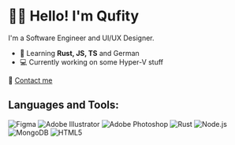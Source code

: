 # 👋🏾 Hello! I'm Qufity
I'm a Software Engineer and UI/UX Designer.

- 📖 Learning **Rust, JS, TS** and German 
- 💻 Currently working on some Hyper-V stuff


📩 [Contact me](https://quf.life)

## Languages and Tools:
![Figma](https://img.shields.io/badge/-Figma-0A0A0A?style=flat&logo=figma&logoColor=white)
![Adobe Illustrator](https://img.shields.io/badge/-Illustrator-0A0A0A?style=flat&logo=adobe-illustrator&logoColor=orange)
![Adobe Photoshop](https://img.shields.io/badge/-Photoshop-0A0A0A?style=flat&logo=adobe-photoshop&logoColor=31A8FF)
![Rust](https://img.shields.io/badge/-Rust-0A0A0A?style=flat&logo=rust&logoColor=white)
![Node.js](https://img.shields.io/badge/-Node.js-0A0A0A?style=flat&logo=node.js&logoColor=green)
![MongoDB](https://img.shields.io/badge/-MongoDB-0A0A0A?style=flat&logo=mongodb&logoColor=green)
![HTML5](https://img.shields.io/badge/-HTML5-0A0A0A?style=flat&logo=html5&logoColor=E34F26)
